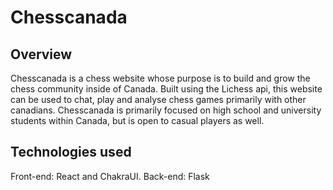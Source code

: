 # Chesscanada
<h2> Overview </h2>
<p> Chesscanada is a chess website whose purpose is to build and grow the chess community inside of Canada. Built using the Lichess api, this website can be used to chat, play and analyse chess games primarily with other canadians. Chesscanada is primarily focused on high school and university students within Canada, but is open to casual players as well. </p>
<h2> Technologies used </h2>
<p> 
Front-end: React and ChakraUI.
Back-end: Flask
</p>
